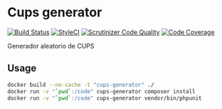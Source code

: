 # Cups generator

[![Build Status](https://travis-ci.org/xafardero/cups-generator.svg?branch=master)](https://travis-ci.org/xafardero/cups-generator)
[![StyleCI](https://styleci.io/repos/60599968/shield)](https://styleci.io/repos/60599968)
[![Scrutinizer Code Quality](https://scrutinizer-ci.com/g/xafardero/cups-generator/badges/quality-score.png?b=master)](https://scrutinizer-ci.com/g/xafardero/cups-generator/?branch=master)
[![Code Coverage](https://scrutinizer-ci.com/g/xafardero/cups-generator/badges/coverage.png?b=master)](https://scrutinizer-ci.com/g/xafardero/cups-generator/?branch=master)

Generador aleatorio de CUPS

## Usage

```sh
docker build --no-cache -t "cups-generator" ./
docker run -v "`pwd`:/code" cups-generator composer install
docker run -v "`pwd`:/code" cups-generator vendor/bin/phpunit
```
